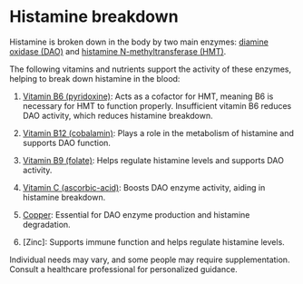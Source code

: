 <!--
source: gpt-3 + jph editing
tags: histamines processes vitamins suppplements
-->

# Histamine breakdown

Histamine is broken down in the body by two main enzymes: [diamine oxidase (DAO)](../diamine-oxidase/) and [histamine N-methyltransferase (HMT)](../histamine-n-methyltransferase/).

The following vitamins and nutrients support the activity of these enzymes, helping to break down histamine in the blood:

1. [Vitamin B6 (pyridoxine)](../vitamin-b6-pyridoxine/): Acts as a cofactor for HMT, meaning B6 is necessary for HMT to function properly. Insufficient vitamin B6 reduces DAO activity, which reduces histamine breakdown.

2. [Vitamin B12 (cobalamin)](../vitamin-b12-cobalamin/): Plays a role in the metabolism of histamine and supports DAO function.

3. [Vitamin B9 (folate)](../vitamin-b9-folate/): Helps regulate histamine levels and supports DAO activity.

4. [Vitamin C (ascorbic-acid)](../vitamin-c-ascorbic-acid/): Boosts DAO enzyme activity, aiding in histamine breakdown.

5. [Copper](../copper/): Essential for DAO enzyme production and histamine degradation.

6. [Zinc]: Supports immune function and helps regulate histamine levels.

Individual needs may vary, and some people may require supplementation. Consult a healthcare professional for personalized guidance.
